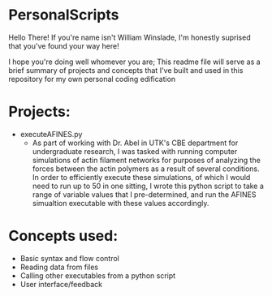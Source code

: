 # PersonalScripts

Hello There! If you're name isn't William Winslade, I'm honestly suprised that you've found your way here!

I hope you're doing well whomever you are; This readme file will serve as a brief summary of projects and concepts that I've built and used in this repository for my own personal coding edification

# Projects:
- executeAFINES.py
   - As part of working with Dr. Abel in UTK's CBE department for undergraduate research, I was tasked with running computer simulations of actin filament networks for purposes of analyzing the forces between the actin polymers as a result of several conditions. In order to efficiently execute these simulations, of which I would need to run up to 50 in one sitting, I wrote this python script to take a range of variable values that I pre-determined, and run the AFINES simualtion executable with these values accordingly.

# Concepts used:
- Basic syntax and flow control
- Reading data from files
- Calling other executables from a python script
- User interface/feedback


